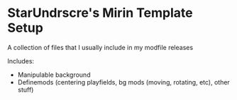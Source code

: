 # StarUndrscre's Mirin Template Setup
A collection of files that I usually include in my modfile releases

Includes:
* Manipulable background
* Definemods (centering playfields, bg mods (moving, rotating, etc), other stuff)